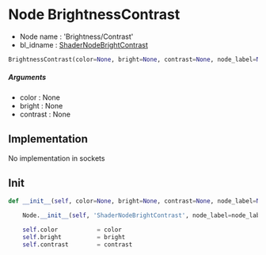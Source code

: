# Node BrightnessContrast

- Node name : 'Brightness/Contrast'
- bl_idname : [ShaderNodeBrightContrast](https://docs.blender.org/api/current/bpy.types.ShaderNodeBrightContrast.html)


``` python
BrightnessContrast(color=None, bright=None, contrast=None, node_label=None, node_color=None, **kwargs)
```
##### Arguments

- color : None
- bright : None
- contrast : None

## Implementation

No implementation in sockets

## Init

``` python
def __init__(self, color=None, bright=None, contrast=None, node_label=None, node_color=None, **kwargs):

    Node.__init__(self, 'ShaderNodeBrightContrast', node_label=node_label, node_color=node_color, **kwargs)

    self.color           = color
    self.bright          = bright
    self.contrast        = contrast
```
